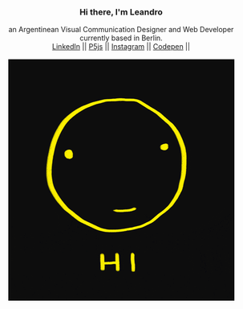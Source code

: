 <h3 align="center">Hi there, I'm Leandro</h3>
<p align="center">
  an Argentinean Visual Communication Designer and Web Developer
  <br/>
  currently based in Berlin.
  <br />
  <a href="https://www.linkedin.com/in/leandrodrigo/" target="_blank">LinkedIn</a> ||
  <a href="https://editor.p5js.org/learodrigo/sketches" target="_blank">P5js</a> ||
  <a href="http://instagram.com/lea.rodrigo.sketch" target="_blank">Instagram</a> ||
  <a href="https://codepen.io/learodrigo" target="_blank">Codepen</a> ||
  <br />
  <br />
  <img src="https://raw.githubusercontent.com/learodrigo/learodrigo/main/gif.gif" alt="gif" />
</p>

<!--
**learodrigo/learodrigo** is a ✨ _special_ ✨ repository because its `README.md` (this file) appears on your GitHub profile.

Here are some ideas to get you started:

- 🔭 I’m currently working on ...
- 🌱 I’m currently learning ...
- 👯 I’m looking to collaborate on ...
- 🤔 I’m looking for help with ...
- 💬 Ask me about ...
- 📫 How to reach me: ...
- 😄 Pronouns: ...
- ⚡ Fun fact: ...
-->

